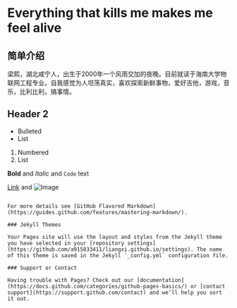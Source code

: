 # Everything that kills me makes me feel alive

## 简单介绍
梁熙，湖北咸宁人，出生于2000年一个风雨交加的夜晚。目前就读于海南大学物联网工程专业。自我感觉为人坦荡真实，喜欢探索新鲜事物，爱好吉他，游戏，音乐，比利比利，搞事情。

## Header 2

- Bulleted
- List

1. Numbered
2. List

**Bold** and _Italic_ and `Code` text

[Link](url) and ![Image](src)
```

For more details see [GitHub Flavored Markdown](https://guides.github.com/features/mastering-markdown/).

### Jekyll Themes

Your Pages site will use the layout and styles from the Jekyll theme you have selected in your [repository settings](https://github.com/a915833411/liangxi.github.io/settings). The name of this theme is saved in the Jekyll `_config.yml` configuration file.

### Support or Contact

Having trouble with Pages? Check out our [documentation](https://docs.github.com/categories/github-pages-basics/) or [contact support](https://support.github.com/contact) and we’ll help you sort it out.

